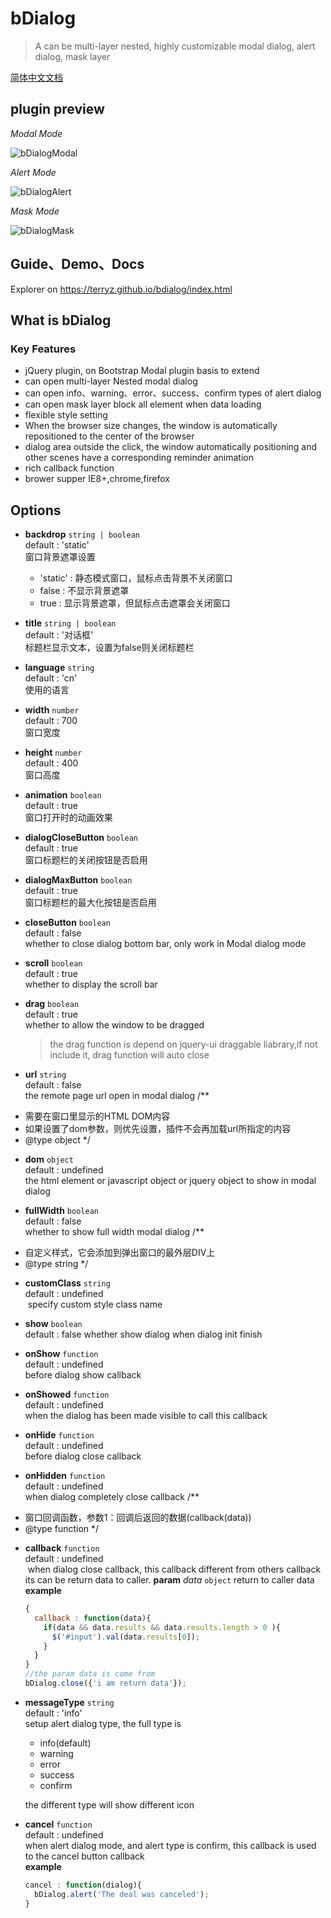 # bDialog

> A can be multi-layer nested, highly customizable modal dialog, alert dialog, mask layer

[简体中文文档](README-CN.md)

## plugin preview

*Modal Mode*

![bDialogModal](https://terryz.github.io/image/bDialog.png)

*Alert Mode*

![bDialogAlert](https://terryz.github.io/image/bDialogAlert.png)

*Mask Mode*

![bDialogMask](https://terryz.github.io/image/bDialogMask.png)

## Guide、Demo、Docs

Explorer on <a href="https://terryz.github.io/bdialog/index.html" target="_blank">https://terryz.github.io/bdialog/index.html</a>

## What is bDialog



### Key Features

- jQuery plugin, on Bootstrap Modal plugin basis to extend
- can open multi-layer Nested modal dialog
- can open info、warning、error、success、confirm types of alert dialog
- can open mask layer block all element when data loading
- flexible style setting
- When the browser size changes, the window is automatically repositioned to the center of the browser
- dialog area outside the click, the window automatically positioning and other scenes have a corresponding reminder animation
- rich callback function
- brower supper IE8+,chrome,firefox


## Options


- **backdrop** `string | boolean`  
  default : 'static'  
  窗口背景遮罩设置
  - 'static' : 静态模式窗口，鼠标点击背景不关闭窗口  
  - false : 不显示背景遮罩  
  - true : 显示背景遮罩，但鼠标点击遮罩会关闭窗口  

- **title** `string | boolean`  
  default : '对话框'  
  标题栏显示文本，设置为false则关闭标题栏

- **language** `string`  
  default : 'cn'  
  使用的语言

- **width** `number`  
  default : 700  
  窗口宽度

- **height** `number`  
  default : 400  
  窗口高度

- **animation** `boolean`  
  default : true  
  窗口打开时的动画效果

- **dialogCloseButton** `boolean`  
  default : true  
  窗口标题栏的关闭按钮是否启用

- **dialogMaxButton** `boolean`  
  default : true  
  窗口标题栏的最大化按钮是否启用

- **closeButton** `boolean`  
  default : false  
  whether to close dialog bottom bar, only work in Modal dialog mode

- **scroll** `boolean`  
  default : true  
  whether to display the scroll bar

- **drag** `boolean`  
  default : true  
  whether to allow the window to be dragged
  
  > the drag function is depend on jquery-ui draggable liabrary,if not include it, drag function will auto close

- **url** `string`  
  default : false  
  the remote page url open in modal dialog
/**
 * 需要在窗口里显示的HTML DOM内容
 * 如果设置了dom参数，则优先设置，插件不会再加载url所指定的内容
 * @type object
 */
- **dom** `object`  
  default : undefined  
  the html element or javascript object or jquery object to show in modal dialog

- **fullWidth** `boolean`  
  default : false  
  whether to show full width modal dialog
/**
 * 自定义样式，它会添加到弹出窗口的最外层DIV上
 * @type string
 */
- **customClass** `string`  
  default : undefined  
  specify custom style class name

- **show** `boolean`  
  default : false
  whether show dialog when dialog init finish

- **onShow** `function`  
  default : undefined  
  before dialog show callback

- **onShowed** `function`  
  default : undefined  
  when the dialog has been made visible to call this callback

- **onHide** `function`  
  default : undefined  
  before dialog close callback

- **onHidden** `function`  
  default : undefined  
  when dialog completely close callback
/**
 * 窗口回调函数，参数1：回调后返回的数据(callback(data))
 * @type function
 */
- **callback** `function`  
  default : undefined  
  when dialog close callback, this callback different from others callback its can be return data to caller. 
  **param**
  *data* `object` return to caller data
  **example**
  ```js
  {
    callback : function(data){
      if(data && data.results && data.results.length > 0 ){
        $('#input').val(data.results[0]);
      }
    }
  }
  //the param data is come from 
  bDialog.close({'i am return data'});
  ```

- **messageType** `string`  
  default : 'info'  
  setup alert dialog type, the full type is
    - info(default)
    - warning
    - error
    - success
    - confirm
  
  the different type will show different icon

- **cancel** `function`  
  default : undefined  
  when alert dialog mode, and alert type is confirm, this callback is used to the cancel button callback  
  **example**
  ```js
  cancel : function(dialog){
    bDialog.alert('The deal was canceled');
  }
  ```
